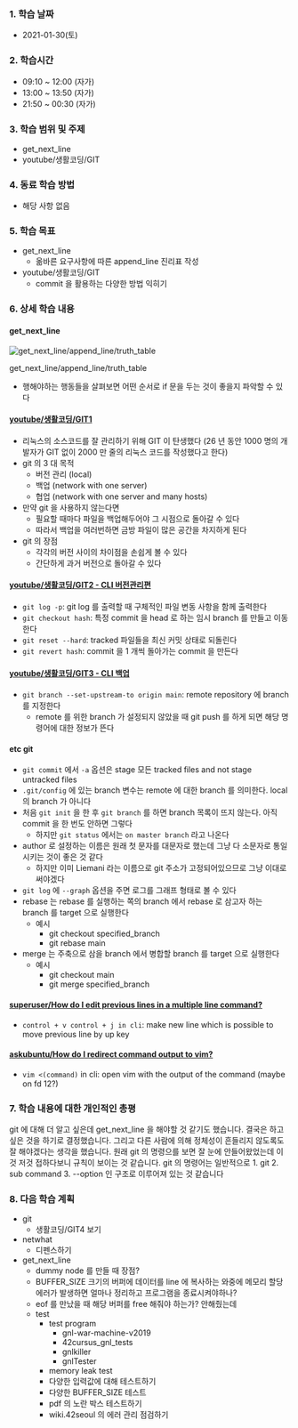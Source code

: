 ### 1. 학습 날짜

- 2021-01-30(토)

### 2. 학습시간

- 09:10 ~ 12:00 (자가)
- 13:00 ~ 13:50 (자가)
- 21:50 ~ 00:30 (자가)

### 3. 학습 범위 및 주제

- get\_next\_line
- youtube/생활코딩/GIT

### 4. 동료 학습 방법

- 해당 사항 없음

### 5. 학습 목표

- get\_next\_line
  - 옮바른 요구사항에 따른 append\_line 진리표 작성
- youtube/생활코딩/GIT
  - commit 을 활용하는 다양한 방법 익히기

### 6. 상세 학습 내용

#### get\_next\_line

![get\_next\_line/append\_line/truth\_table](https://i.imgur.com/ni0ROtS.png)

get\_next\_line/append\_line/truth\_table

- 행해야하는 행동들을 살펴보면 어떤 순서로 if 문을 두는 것이 좋을지 파악할 수 있다

#### [youtube/생활코딩/GIT1](https://www.youtube.com/playlist?list=PLuHgQVnccGMCNJESahrVV-uYGMNYK_vMf)

- 리눅스의 소스코드를 잘 관리하기 위해 GIT 이 탄생했다 (26 년 동안 1000 명의 개발자가 GIT 없이 2000 만 줄의 리눅스 코드를 작성했다고 한다)
- git 의 3 대 목적
  - 버전 관리 (local)
  - 백업 (network with one server)
  - 협업 (network with one server and many hosts)
- 만약 git 을 사용하지 않는다면
  - 필요할 때마다 파일을 백업해두어야 그 시점으로 돌아갈 수 있다
  - 따라서 백업을 여러번하면 금방 파일이 많은 공간을 차지하게 된다
- git 의 장점
  - 각각의 버전 사이의 차이점을 손쉽게 볼 수 있다
  - 간단하게 과거 버전으로 돌아갈 수 있다

#### [youtube/생활코딩/GIT2 - CLI 버전관리편](https://www.youtube.com/playlist?list=PLuHgQVnccGMATJK16UJ9Fjay0ozrSZKiI)

- `git log -p`: git log 를 출력할 때 구체적인 파일 변동 사항을 함께 출력한다
- `git checkout hash`: 특정 commit 을 head 로 하는 임시 branch 를 만들고 이동한다
- `git reset --hard`: tracked 파일들을 최신 커밋 상태로 되돌린다
- `git revert hash`: commit 을 1 개씩 돌아가는 commit 을 만든다

#### [youtube/생활코딩/GIT3 - CLI 백업](https://www.youtube.com/playlist?list=PLuHgQVnccGMBJr3eVXGvYHDvGNcogEy7v)

- `git branch --set-upstream-to origin main`: remote repository 에 branch 를 지정한다
  - remote 를 위한 branch 가 설정되지 않았을 때 git push 를 하게 되면 해당 명령어에 대한 정보가 뜬다

#### etc git

- `git commit` 에서 `-a` 옵션은 stage 모든 tracked files and not stage untracked files
- `.git/config` 에 있는 branch 변수는 remote 에 대한 branch 를 의미한다. local 의 branch 가 아니다
- 처음 `git init` 을 한 후 `git branch` 를 하면 branch 목록이 뜨지 않는다. 아직 commit 을 한 번도 안하면 그렇다
  - 하지만 `git status` 에서는 `on master branch` 라고 나온다
- author 로 설정하는 이름은 원래 첫 문자를 대문자로 했는데 그냥 다 소문자로 통일시키는 것이 좋은 것 같다
  - 하지만 이미 Liemani 라는 이름으로 git 주소가 고정되어있으므로 그냥 이대로 써야겠다
- `git log` 에 `--graph` 옵션을 주면 로그를 그래프 형태로 볼 수 있다
- rebase 는 rebase 를 실행하는 쪽의 branch 에서 rebase 로 삼고자 하는 branch 를 target 으로 실행한다
  - 예시
    - git checkout specified\_branch
    - git rebase main
- merge 는 주축으로 삼을 branch 에서 병합할 branch 를 target 으로 실행한다
  - 예시
    - git checkout main
	- git merge specified\_branch

#### [superuser/How do I edit previous lines in a multiple line command?](https://superuser.com/questions/409150/how-do-i-edit-previous-lines-in-a-multiple-line-command-in-bash)

- `control + v control + j in cli`: make new line which is possible to move previous line by up key

#### [askubuntu/How do I redirect command output to vim?](https://askubuntu.com/questions/510890/how-do-i-redirect-command-output-to-vim-in-bash)

- `vim <(command)` in cli: open vim with the output of the command (maybe on fd 12?)

### 7. 학습 내용에 대한 개인적인 총평

git 에 대해 더 알고 싶은데 get\_next\_line 을 해야할 것 같기도 했습니다. 결국은 하고 싶은 것을 하기로 결정했습니다. 그리고 다른 사람에 의해 정체성이 흔들리지 않도록도 잘 해야겠다는 생각을 했습니다. 원래 git 의 명령으를 보면 잘 눈에 안들어왔었는데 이것 저것 접하다보니 규칙이 보이는 것 같습니다. git 의 명령어는 일반적으로 1. git 2. sub command 3. --option 인 구조로 이루어져 있는 것 같습니다

### 8. 다음 학습 계획

- git
  - 생활코딩/GIT4 보기 
- netwhat
  - 디펜스하기
- get\_next\_line
  - dummy node 를 만들 때 장점? 
  - BUFFER\_SIZE 크기의 버퍼에 데이터를 line 에 복사하는 와중에 메모리 할당 에러가 발생하면 얼마나 정리하고 프로그램을 종료시켜야하나? 
  - eof 를 만났을 때 해당 버퍼를 free 해줘야 하는가? 안해줬는데
  - test
    - test program
      - gnl-war-machine-v2019
      - 42cursus\_gnl\_tests
      - gnlkiller
      - gnlTester
    - memory leak test
    - 다양한 입력값에 대해 테스트하기
    - 다양한 BUFFER\_SIZE 테스트
    - pdf 의 노란 박스 테스트하기
    - wiki.42seoul 의 에러 관리 점검하기
